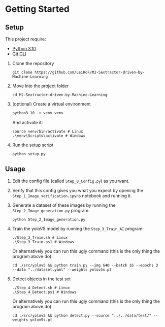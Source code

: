 # Getting Started
## Setup

This project require:
- [Python 3.10](https://www.python.org/downloads/release/python-3100/)
- [Git CLI](https://git-scm.com/book/en/v2/Getting-Started-The-Command-Line)

1. Clone the repository
    ```
    git clone https://github.com/LeiRoF/M2-Sextractor-driven-by-Machine-Learning
    ```

2. Move into the project folder
    ```
    cd M2-Sextractor-driven-by-Machine-Learning
    ```

3. (optional) Create a virtual environment
    ```bash
    python3.10 -m venv venv
    ```
    And activate it:
    ```
    source venv/bin/activate # Linux
    .\venv\Scripts\activate # Windows
    ```

4. Run the setup script
    ```
    python setup.py
    ```

## Usage

1. Edit the config file (called `Step_0_Config.py`) as you want.
2. Verify that this config gives you what you expect by opening the `Step_1_Image_verification.ipynb` notebook and running it.
3. Generate a dataset of these images by running the `Step_2_Image_generation.py` program:
    ```
    python Step_2_Image_generation.py
    ```
4. Train the yoloV5 model by running the `Step_3_Train_AI` program:
    ```
    ./Step_3_Train.sh # Linux
    .\Step_3_Train.ps1 # Windows
    ```
    Or alternatively you can run this ugly command (this is the only thing the program above do):
    ```
    cd ./src/yolov5 && python train.py --img 640 --batch 16 --epochs 3 --data "../dataset.yaml" --weights yolov5s.pt
    ```

5. Detect objects in the test set
    ```
    ./Step_4_Detect.sh # Linux
    .\Step_4_Detect.ps1 # Windows
    ```
    Or alternatively you can run this ugly command (this is the only thing the program above do):
    ```
    cd ./src/yolov5 && python detect.py --source "../../data/test/" --weights yolov5s.pt
    ```	